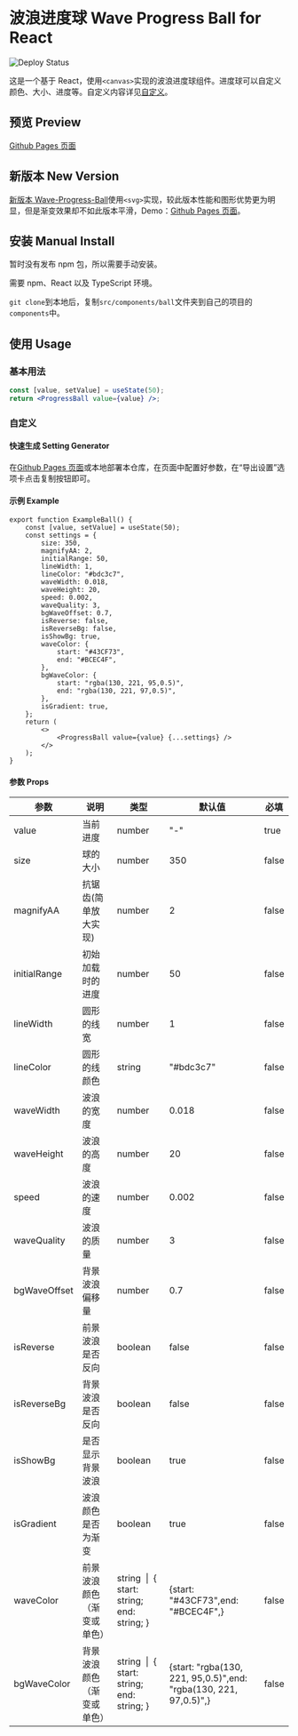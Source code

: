 # 波浪进度球 Wave Progress Ball for React

![Deploy Status](https://github.com/Heuluck/Wave-Progress-Ball/actions/workflows/node.js.yml/badge.svg)

这是一个基于 React，使用`<canvas>`实现的波浪进度球组件。进度球可以自定义颜色、大小、进度等。自定义内容详见[自定义](#参数-props)。

## 预览 Preview

[Github Pages 页面](https://heuluck.github.io/Wave-Progress-Ball/)

## 新版本 New Version

[新版本 Wave-Progress-Ball](https://github.com/Heuluck/Wave-Progress-Ball-v2)使用`<svg>`实现，较此版本性能和图形优势更为明显，但是渐变效果却不如此版本平滑，Demo：[Github Pages 页面](https://heuluck.github.io/Wave-Progress-Ball-v2/)。


## 安装 Manual Install

暂时没有发布 npm 包，所以需要手动安装。

需要 npm、React 以及 TypeScript 环境。

`git clone`到本地后，复制`src/components/ball`文件夹到自己的项目的`components`中。

## 使用 Usage

### 基本用法

```jsx
const [value, setValue] = useState(50);
return <ProgressBall value={value} />;
```

### 自定义

#### 快速生成 Setting Generator

在[Github Pages 页面](https://heuluck.github.io/Wave-Progress-Ball/)或本地部署本仓库，在页面中配置好参数，在“导出设置”选项卡点击复制按钮即可。

#### 示例 Example

```tsx
export function ExampleBall() {
    const [value, setValue] = useState(50);
    const settings = {
        size: 350,
        magnifyAA: 2,
        initialRange: 50,
        lineWidth: 1,
        lineColor: "#bdc3c7",
        waveWidth: 0.018,
        waveHeight: 20,
        speed: 0.002,
        waveQuality: 3,
        bgWaveOffset: 0.7,
        isReverse: false,
        isReverseBg: false,
        isShowBg: true,
        waveColor: {
            start: "#43CF73",
            end: "#BCEC4F",
        },
        bgWaveColor: {
            start: "rgba(130, 221, 95,0.5)",
            end: "rgba(130, 221, 97,0.5)",
        },
        isGradient: true,
    };
    return (
        <>
            <ProgressBall value={value} {...settings} />
        </>
    );
}
```

#### 参数 Props

| 参数         | 说明                       | 类型                                                      | 默认值                                                           | 必填  |
| ------------ | -------------------------- | --------------------------------------------------------- | ---------------------------------------------------------------- | ----- |
| value        | 当前进度                   | number                                                    | "-"                                                              | true  |
| size         | 球的大小                   | number                                                    | 350                                                              | false |
| magnifyAA    | 抗锯齿(简单放大实现)       | number                                                    | 2                                                                | false |
| initialRange | 初始加载时的进度           | number                                                    | 50                                                               | false |
| lineWidth    | 圆形的线宽                 | number                                                    | 1                                                                | false |
| lineColor    | 圆形的线颜色               | string                                                    | "#bdc3c7"                                                        | false |
| waveWidth    | 波浪的宽度                 | number                                                    | 0.018                                                            | false |
| waveHeight   | 波浪的高度                 | number                                                    | 20                                                               | false |
| speed        | 波浪的速度                 | number                                                    | 0.002                                                            | false |
| waveQuality  | 波浪的质量                 | number                                                    | 3                                                                | false |
| bgWaveOffset | 背景波浪偏移量             | number                                                    | 0.7                                                              | false |
| isReverse    | 前景波浪是否反向           | boolean                                                   | false                                                            | false |
| isReverseBg  | 背景波浪是否反向           | boolean                                                   | false                                                            | false |
| isShowBg     | 是否显示背景波浪           | boolean                                                   | true                                                             | false |
| isGradient   | 波浪颜色是否为渐变         | boolean                                                   | true                                                             | false |
| waveColor    | 前景波浪颜色（渐变或单色） | string &nbsp;&#124;&nbsp; { start: string; end: string; } | {start: "#43CF73",end: "#BCEC4F",}                               | false |
| bgWaveColor  | 背景波浪颜色（渐变或单色） | string &nbsp;&#124;&nbsp; { start: string; end: string; } | {start: "rgba(130, 221, 95,0.5)",end: "rgba(130, 221, 97,0.5)",} | false |
